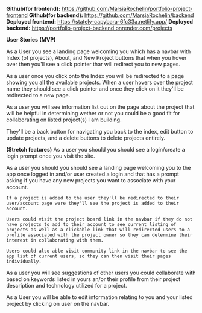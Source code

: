 **Github(for frontend):** https://github.com/MarsiaRochelin/portfolio-project-frontend
**Github(for backend):** https://github.com/MarsiaRochelin/backend
**Deployed frontend:** https://stately-capybara-6fc33a.netlify.app/
**Deployed backend:** https://portfolio-project-backend.onrender.com/projects

**User Stories**
**(MVP)**

As a User you see a landing page welcoming you which has a navbar with Index (of projects), About, and New Project buttons that when you hover over then you'll see a click pointer thar will redirect you to new pages.

As a user once you click onto the Index you will be redirected to a page showing you all the available projects. When a user hovers over the project name they should see a click pointer and once they click on it they'll be redirected to a new page.

As a user you will see information list out on the page about the project that will be helpful in determining wether or not you could be a good fit for collaborating on listed project(s) I am building.

They'll be a back button for navigating you back to the index, edit button to update projects, and a delete buttons to delete projects entirely.

**(Stretch features)**
As a user you should you should see a login/create a login prompt once you visit the site.

As a user you should you should see a landing page welcoming you to the app once logged in and/or user created a login and that has a prompt asking if you have any new projects you want to associate with your account.

    If a project is added to the user they'll be redirected to their user/account page were they'll see the project is added to their account.

    Users could visit the project board link in the navbar if they do not have projects to add to their account to see current listing of projects as well as a clickable link that will redirected users to a profile associated with the project owner so they can determine their interest in collaborating with them.

    Users could also able visit community link in the navbar to see the app list of current users, so they can then visit their pages individually.

As a user you will see suggestions of other users you could collaborate with based on keywords listed in yours an/or their profile from their project description and technology utilized for a project.

As a User you will be able to edit information relating to you and your listed project by clicking on user on the navbar.
